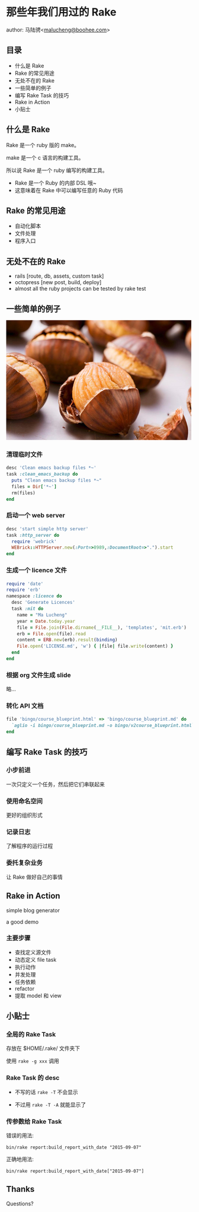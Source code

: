 # 那些年我们用过的 Rake

author: 马陆骋&lt;malucheng@boohee.com&gt;

## 目录

-   什么是 Rake
-   Rake 的常见用途
-   无处不在的 Rake
-   一些简单的例子
-   编写 Rake Task 的技巧
-   Rake in Action
-   小贴士

## 什么是 Rake

Rake 是一个 ruby 版的 make。

make 是一个 c 语言的构建工具。

所以说 Rake 是一个 ruby 编写的构建工具。

-   Rake 是一个 Ruby 的内部 DSL 哦\~
-   这意味着在 Rake 中可以编写任意的 Ruby 代码

## Rake 的常见用途

-   自动化脚本
-   文件处理
-   程序入口

## 无处不在的 Rake

-   rails \[route, db, assets, custom task\]
-   octopress \[new post, build, deploy\]
-   almost all the ruby projects can be tested by rake test

## 一些简单的例子

![栗子](../assets/images/rake-is-the-apple-of-my-eye/example.jpg)

### 清理临时文件

```ruby
desc 'Clean emacs backup files *~'
task :clean_emacs_backup do
  puts "Clean emacs backup files *~"
  files = Dir['*~']
  rm(files)
end
```

### 启动一个 web server

```ruby
desc 'start simple http server'
task :http_server do
  require 'webrick'
  WEBrick::HTTPServer.new(:Port=>8989,:DocumentRoot=>".").start
end

```

### 生成一个 licence 文件
```ruby
require 'date'
require 'erb'
namespace :licence do
  desc 'Generate Licences'
  task :mit do
    name = "Ma Lucheng"
    year = Date.today.year
    file = File.join(File.dirname(__FILE__), 'templates', 'mit.erb')
    erb = File.open(file).read
    content = ERB.new(erb).result(binding)
    File.open('LICENSE.md', 'w') { |file| file.write(content) }
  end
end
```

### 根据 org 文件生成 slide

略...

### 转化 API 文档

```ruby
file 'bingo/course_blueprint.html' => 'bingo/course_blueprint.md' do
  `aglio -i bingo/course_blueprint.md -o bingo/v2course_blueprint.html`
end
```

## 编写 Rake Task 的技巧

### 小步前进

一次只定义一个任务，然后把它们串联起来

### 使用命名空间

更好的组织形式

### 记录日志

了解程序的运行过程

### 委托复杂业务

让 Rake 做好自己的事情

## Rake in Action

simple blog generator

a good demo

### 主要步骤

- 查找定义源文件
- 动态定义 file task
- 执行动作
- 并发处理
- 任务依赖
- refactor
- 提取 model 和 view

## 小贴士

### 全局的 Rake Task

存放在 \$HOME/.rake/ 文件夹下

使用 `rake -g xxx` 调用

### Rake Task 的 desc

- 不写的话 `rake -T` 不会显示

- 不过用 `rake -T -A` 就能显示了

### 传参数给 Rake Task

错误的用法:

    bin/rake report:build_report_with_date "2015-09-07"

正确地用法:

    bin/rake report:build_report_with_date["2015-09-07"]

## Thanks

Questions?

